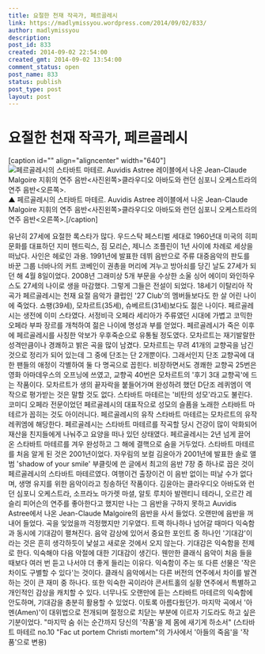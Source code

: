 ```yaml
---
title: 요절한 천재 작곡가, 페르골레시
link: https://madlymissyou.wordpress.com/2014/09/02/833/
author: madlymissyou
description: 
post_id: 833
created: 2014-09-02 22:54:00
created_gmt: 2014-09-02 13:54:00
comment_status: open
post_name: 833
status: publish
post_type: post
layout: post
---
```


# 요절한 천재 작곡가, 페르골레시

[caption id="" align="aligncenter" width="640"]![페르골레시의 스타바트 마테르. Auvidis Astree 레이블에서 나온 Jean-Claude Malgoire 지휘의 연주 음반<사진왼쪽>클라우디오 아바도와 런던 심포니 오케스트라의 연주 음반<오른쪽>. ](http://www.hellodd.com/data/photos/20140936/art_1409623599.jpg) ▲ 페르골레시의 스타바트 마테르. Auvidis Astree 레이블에서 나온 Jean-Claude Malgoire 지휘의 연주 음반<사진왼쪽>클라우디오 아바도와 런던 심포니 오케스트라의 연주 음반<오른쪽>.[/caption] 

유난히 27세에 요절한 록스타가 많다. 우드스탁 페스티벌 세대로 1960년대 미국의 히피 문화를 대표하던 지미 헨드릭스, 짐 모리슨, 제니스 조플린이 1년 사이에 차례로 세상을 떠났다. 사인은 헤로인 과용. 1991년에 발표한 데뷔 음반으로 주류 대중음악의 판도를 바꾼 그룹 너바나의 커트 코베인이 권총을 머리에 겨누고 방아쇠를 당긴 날도 27세가 되던 해 4월 8일이었다. 2008년 그래미상 5개 부문을 수상한 소울 싱어 에이미 와인하우스도 27세의 나이로 생을 마감했다. 그렇게 그들은 전설이 되었다. 18세기 이탈리아 작곡가 페르골레시는 천재 요절 음악가 클럽인 '27 Club'의 멤버들보다도 한 살 어린 나이에 죽었다. 쇼팽(39세), 모차르트(35세), 슈베르트(31세)보다도 젊은 나이다. 페르골레시는 생전에 이미 스타였다. 서정비극 오페라 세리아가 주류였던 시대에 가볍고 코믹한 오페라 부파 장르를 개척하여 젊은 나이에 명성과 부를 얻었다. 페르골레시가 죽은 이후에 페르골레시를 사칭한 악보가 우후죽순으로 유통될 정도였다. 모차르트는 재기발랄한 성격만큼이나 경쾌하고 밝은 곡을 많이 남겼다. 모차르트는 무려 41개의 교향곡을 남긴 것으로 정리가 되어 있는데 그 중에 단조는 단 2개뿐이다. 그래서인지 단조 교향곡에 대한 팬들의 애정이 각별하여 둘 다 명곡으로 꼽힌다. 비장하면서도 경쾌한 교향곡 25번은 영화 아마데우스의 오프닝에 쓰였고, 교향곡 40번은 모차르트의 '후기 3대 교향곡'에 드는 작품이다. 모차르트가 생의 끝자락을 붙들어가며 완성하려 했던 D단조 레퀴엠이 역작으로 평가받는 것은 말할 것도 없다. 스타바트 마테르는 '비탄의 성모'라고도 불린다. 코미디 오페라 전문이었던 페르골레시의 대표작으로 성모의 슬픔을 노래한 스타바트 마테르가 꼽히는 것도 아이러니다. 페르골레시의 유작 스타바트 마테르는 모차르트의 유작 레퀴엠에 해당한다. 페르골레시는 스타바트 마테르를 작곡할 당시 건강이 많이 악화되어 재산을 친지들에게 나눠주고 요양을 떠나 있던 상태였다. 페르골레시는 2년 넘게 끌어 온 스타바트 마테르를 겨우 완성하고 그 해에 결핵으로 숨을 거두었다. 스타바트 마테르를 처음 알게 된 것은 2001년이었다. 자우림의 보컬 김윤아가 2001년에 발표한 솔로 앨범 'shadow of your smile' 부클릿에 쓴 글에서 최고의 음반 7장 중 하나로 꼽은 것이 페르골레시의 스타바트 마테르였다. 여행이건 출장이건 이 음반 없이는 떠날 수가 없다며, 생명 유지를 위한 음악이라고 칭송하던 작품이다. 김윤아는 클라우디오 아바도와 런던 심포니 오케스트라, 소프라노 마가렛 마셜, 알토 루치아 발렌티니 테라니, 오르간 레슬리 피어슨의 연주를 좋아한다고 했지만 나는 그 음반을 구하지 못하고 Auvidis Astree에서 나온 Jean-Claude Malgoire의 음반을 사서 들었다. 오랜만에 음반을 꺼내어 들었다. 곡을 잊었을까 걱정했지만 기우였다. 트랙 하나하나 넘어갈 때마다 익숙함과 동시에 기대감이 펼쳐진다. 음악 감상에 있어서 중요한 포인트 중 하나인 '기대감'이라는 것은 흔히 생각하듯이 낯설고 새로운 것에서 오지 않는다. 기대감은 익숙함을 전제로 한다. 익숙해야 다음 악절에 대한 기대감이 생긴다. 웬만한 클래식 음악이 처음 들을 때보다 여러 번 듣고 나서야 더 좋게 들리는 이유다. 익숙함이 주는 또 다른 선물은 '작은 차이도 구별할 수 있다'는 것이다. 클래식 음악에서는 다른 버전의 연주에서 차이를 발견하는 것이 큰 재미 중 하나다. 또한 익숙한 곡이라야 콘서트홀의 실황 연주에서 특별하고 개인적인 감상을 캐치할 수 있다. 너무나도 오랜만에 듣는 스타바트 마테르의 익숙함에 안도하며, 기대감을 충분히 활용할 수 있었다. 이토록 아름다웠던가. 마지막 곡에서 '아멘(Amen)'이 대위법으로 전개되며 절정으로 치닫는 부분에 이르자 기도라도 하고 싶은 기분이었다. "마지막 숨 쉬는 순간까지 당신의 '작품'을 제 몸에 새기게 하소서" (스타바트 마테르 no.10 "Fac ut portem Christi mortem"의 가사에서 '아들의 죽음'을 '작품'으로 변용)